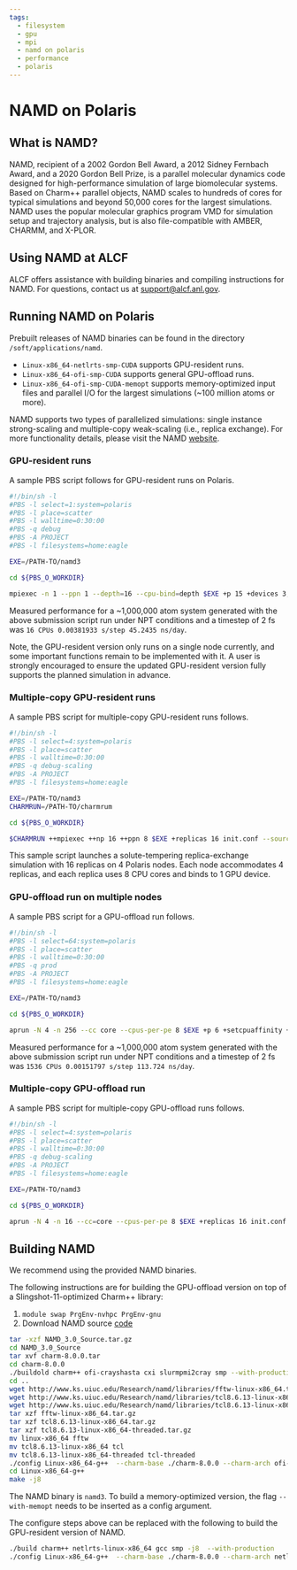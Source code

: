 ```yaml
---
tags:
  - filesystem
  - gpu
  - mpi
  - namd on polaris
  - performance
  - polaris
---
```


# NAMD on Polaris

## What is NAMD?

NAMD, recipient of a 2002 Gordon Bell Award, a 2012 Sidney Fernbach Award, and a 2020 Gordon Bell Prize, is a parallel molecular dynamics code designed for high-performance simulation of large biomolecular systems. Based on Charm++ parallel objects, NAMD scales to hundreds of cores for typical simulations and beyond 50,000 cores for the largest simulations. NAMD uses the popular molecular graphics program VMD for simulation setup and trajectory analysis, but is also file-compatible with AMBER, CHARMM, and X-PLOR.

## Using NAMD at ALCF

ALCF offers assistance with building binaries and compiling instructions for NAMD. For questions, contact us at [support@alcf.anl.gov](mailto:support@alcf.anl.gov).

## Running NAMD on Polaris

Prebuilt releases of NAMD binaries can be found in the directory `/soft/applications/namd`. 
* `Linux-x86_64-netlrts-smp-CUDA` supports GPU-resident runs. 
* `Linux-x86_64-ofi-smp-CUDA` supports general GPU-offload runs.
* `Linux-x86_64-ofi-smp-CUDA-memopt` supports memory-optimized input files and parallel I/O for the largest simulations (~100 million atoms or more).

NAMD supports two types of parallelized simulations: single instance strong-scaling and multiple-copy weak-scaling (i.e., replica exchange). For more functionality details, please visit the NAMD [website](https://tcbg.illinois.edu/Research/namd).

### GPU-resident runs

A sample PBS script follows for GPU-resident runs on Polaris.

```bash
#!/bin/sh -l
#PBS -l select=1:system=polaris
#PBS -l place=scatter
#PBS -l walltime=0:30:00
#PBS -q debug
#PBS -A PROJECT
#PBS -l filesystems=home:eagle

EXE=/PATH-TO/namd3

cd ${PBS_O_WORKDIR}

mpiexec -n 1 --ppn 1 --depth=16 --cpu-bind=depth $EXE +p 15 +devices 3,2,1,0 stmv.namd > stmv.output
```

Measured performance for a ~1,000,000 atom system generated with the above submission script run under NPT conditions and a timestep of 2 fs was `16 CPUs 0.00381933 s/step 45.2435 ns/day`.

Note, the GPU-resident version only runs on a single node currently, and some important functions remain to be implemented with it. A user is strongly encouraged to ensure the updated GPU-resident version fully supports the planned simulation in advance.

### Multiple-copy GPU-resident runs

A sample PBS script for multiple-copy GPU-resident runs follows.

```bash
#!/bin/sh -l
#PBS -l select=4:system=polaris
#PBS -l place=scatter
#PBS -l walltime=0:30:00
#PBS -q debug-scaling
#PBS -A PROJECT
#PBS -l filesystems=home:eagle

EXE=/PATH-TO/namd3
CHARMRUN=/PATH-TO/charmrum

cd ${PBS_O_WORKDIR}

$CHARMRUN ++mpiexec ++np 16 ++ppn 8 $EXE +replicas 16 init.conf --source rest2_remd.namd +pemap 0-31 +setcpuaffinity +devices 0,1,2,3 +stdout rest2_output/%d/job0.%d.log +devicesperreplica 1
```

This sample script launches a solute-tempering replica-exchange simulation with 16 replicas on 4 Polaris nodes. Each node accommodates 4 replicas, and each replica uses 8 CPU cores and binds to 1 GPU device.

### GPU-offload run on multiple nodes

A sample PBS script for a GPU-offload run follows.

```bash
#!/bin/sh -l
#PBS -l select=64:system=polaris
#PBS -l place=scatter
#PBS -l walltime=0:30:00
#PBS -q prod
#PBS -A PROJECT
#PBS -l filesystems=home:eagle

EXE=/PATH-TO/namd3

cd ${PBS_O_WORKDIR}

aprun -N 4 -n 256 --cc core --cpus-per-pe 8 $EXE +p 6 +setcpuaffinity +devices 3,2,1,0 stmv.namd > stmv_64nodes.output
```

Measured performance for a ~1,000,000 atom system generated with the above submission script run under NPT conditions and a timestep of 2 fs was `1536 CPUs 0.00151797 s/step 113.724 ns/day`.

### Multiple-copy GPU-offload run

A sample PBS script for multiple-copy GPU-offload runs follows.

```bash
#!/bin/sh -l
#PBS -l select=4:system=polaris
#PBS -l place=scatter
#PBS -l walltime=0:30:00
#PBS -q debug-scaling
#PBS -A PROJECT
#PBS -l filesystems=home:eagle

EXE=/PATH-TO/namd3

cd ${PBS_O_WORKDIR}

aprun -N 4 -n 16 --cc=core --cpus-per-pe 8 $EXE +replicas 16 init.conf --source rest2_remd.namd +setcpuaffinity +stdout rest2_output/%d/job0.%d.log +devicesperreplica 1
```

## Building NAMD

We recommend using the provided NAMD binaries.

The following instructions are for building the GPU-offload version on top of a Slingshot-11-optimized Charm++ library:

1. `module swap PrgEnv-nvhpc PrgEnv-gnu`
2. Download NAMD source [code](https://www.ks.uiuc.edu/Development/Download/download.cgi?PackageName=NAMD)
```bash title="build_namd.sh"
tar -xzf NAMD_3.0_Source.tar.gz
cd NAMD_3.0_Source
tar xvf charm-8.0.0.tar
cd charm-8.0.0
./buildold charm++ ofi-crayshasta cxi slurmpmi2cray smp --with-production -j8 -DCMK_OBJIC_COLLECTION_BITS=8 -DCMK_OBJID_HOME_BITS=20
cd ..
wget http://www.ks.uiuc.edu/Research/namd/libraries/fftw-linux-x86_64.tar.gz
wget http://www.ks.uiuc.edu/Research/namd/libraries/tcl8.6.13-linux-x86_64.tar.gz
wget http://www.ks.uiuc.edu/Research/namd/libraries/tcl8.6.13-linux-x86_64-threaded.tar.gz
tar xzf fftw-linux-x86_64.tar.gz
tar xzf tcl8.6.13-linux-x86_64.tar.gz
tar xzf tcl8.6.13-linux-x86_64-threaded.tar.gz
mv linux-x86_64 fftw
mv tcl8.6.13-linux-x86_64 tcl
mv tcl8.6.13-linux-x86_64-threaded tcl-threaded 
./config Linux-x86_64-g++  --charm-base ./charm-8.0.0 --charm-arch ofi-crayshasta-cxi-slurmpmi2cray-smp --with-cuda --cuda-prefix /soft/compilers/cudatoolkit/cuda-12.2.2
cd Linux-x86_64-g++
make -j8
```

The NAMD binary is `namd3`. To build a memory-optimized version, the flag `--with-memopt` needs to be inserted as a config argument.

The configure steps above can be replaced with the following to build the GPU-resident version of NAMD.

```bash
./build charm++ netlrts-linux-x86_64 gcc smp -j8  --with-production
./config Linux-x86_64-g++  --charm-base ./charm-8.0.0 --charm-arch netlrts-linux-x86_64-smp-gcc --with-cuda --with-single-node-cuda --cuda-prefix /soft/compilers/cudatoolkit/cuda-12.2.2
```
